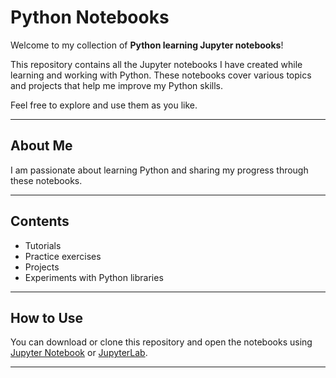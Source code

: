# Python Notebooks

Welcome to my collection of **Python learning Jupyter notebooks**!

This repository contains all the Jupyter notebooks I have created while learning and working with Python. These notebooks cover various topics and projects that help me improve my Python skills.

Feel free to explore and use them as you like.

---

## About Me

I am passionate about learning Python and sharing my progress through these notebooks.

---

## Contents

- Tutorials
- Practice exercises
- Projects
- Experiments with Python libraries

---

## How to Use

You can download or clone this repository and open the notebooks using [Jupyter Notebook](https://jupyter.org/install) or [JupyterLab](https://jupyter.org/install).

---

